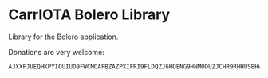 # CarrIOTA Bolero Library

Library for the Bolero application.

Donations are very welcome:
```
AJXXFJUEQHKPYIOUIUO9FWCMOAFBZAZPXIFRI9FLDQZJGHQENG9HNMODUZJCHR9RHHUSBHWJELGRDOWZRNWYLYCQW
```
